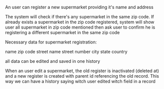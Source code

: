 
An user can register a new supermarket providing it's name and address

The system will check if there's any supermarket in the same zip code. If already exists a supermarket in the zip code registered, system will show user all supermarket in zip code mentioned then ask user to confirm he is registering a different supermarket in the same zip code

Necessary data for supermarket registration:

name
zip code
street name
street number
city
state
country

all data can be edited and saved in one history

When an user edit a supermarket, the old register is inactivated (deleted at) and a new register is created with parent id referencing the old record. This way we can have a history saying witch user edited witch field in a record
